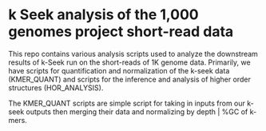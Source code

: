 # k Seek analysis of the 1,000 genomes project short-read data

This repo contains various analysis scripts used to analyze the downstream results of k-Seek run on the short-reads of 1K genome data. Primarily, we have scripts for quantification and normalization of the k-seek data (KMER_QUANT) and scripts for the inference and analysis of higher order structures (HOR_ANALYSIS).

The KMER_QUANT scripts are simple script for taking in inputs from our k-seek outputs then merging their data and normalizing by depth | %GC of k-mers.


